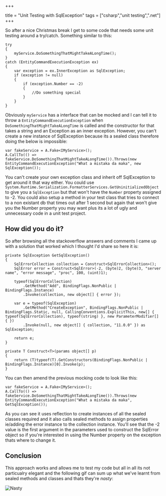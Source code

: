 +++

title = "Unit Testing with SqlException"
tags = ["csharp","unit testing",".net"]
+++

So after a nice Christmas break I get to some code that needs some unit testing around a try/catch. Something similar to this:

    try
    {
        myService.DoSomethingThatMightTakeALongTime();
    }
    catch (EntityCommandExecutionException ex)
    {
        var exception = ex.InnerException as SqlException;
        if (exception != null)
        {
            if (exception.Number == -2)
            {
                //Do something special
            }
        }
    }
<!--more-->

Obviously `myService` has a interface that can be mocked and I can tell it to throw a `EntityCommandExecutionException` when `DoSomethingThatMightTakeALongTime` is called and the constructor for that takes a string and an Exception as an inner exception.  However, you can't create a new instance of SqlException because its a sealed class therefore doing the below is impossible:

    var fakeService = A.Fake<IMyService>();
    A.CallTo(() => fakeService.DoSomethingThatMightTakeALongTime()).Throws(new EntityCommandExecutionException("What a mistaka da maka", new SqlException());
    
You can't create your own exception class and inherit off SqlException to get around it that way either.  You could use `System.Runtime.Serialization.FormatterServices.GetUninitializedObject` to give you a `SqlException` but that won't have the `Number` property assigned to -2.  You could also setup a method in your test class that tries to connect to a non existant db that times out after 1 second but again that won't give you the Number property you may want plus its a lot of ugly and unnecessary code in a unit test project.  

## How did you do it?

So after browsing all the stackoverflow answers and comments I came up with a solution that worked which I thought I'd share so here it is:

    private SqlException GetSqlException()
    {
        SqlErrorCollection collection = Construct<SqlErrorCollection>();
        SqlError error = Construct<SqlError>(-2, (byte)2, (byte)3, "server name", "error message", "proc", 100, (uint)1);
    
        typeof(SqlErrorCollection)
            .GetMethod("Add", BindingFlags.NonPublic | BindingFlags.Instance)
            .Invoke(collection, new object[] { error });    
        
        var e = typeof(SqlException)
            .GetMethod("CreateException", BindingFlags.NonPublic | BindingFlags.Static, null, CallingConventions.ExplicitThis, new[] { typeof(SqlErrorCollection), typeof(string) }, new ParameterModifier[] { })
            .Invoke(null, new object[] { collection, "11.0.0" }) as SqlException;
    
        return e;
    }
    
    private T Construct<T>(params object[] p)
    {
        return (T)typeof(T).GetConstructors(BindingFlags.NonPublic | BindingFlags.Instance)[0].Invoke(p);
    }
    
You can then amend the previous mocking code to look like this:

    var fakeService = A.Fake<IMyService>();
    A.CallTo(() => fakeService.DoSomethingThatMightTakeALongTime()).Throws(new EntityCommandExecutionException("What a mistaka da maka", GetSqlException());

As you can see it uses reflection to create instances of all the sealed classes required and it also calls sealed methods to assign properties ie/adding the error instance to the collection instance.  You'll see that the -2 value is the first argument in the parameters used to construct the SqlError object so if you're interested in using the Number property on the exception thats where to change it.

## Conclusion

This approach works and allows me to test my code but all in all its not particualry elegant and the following gif can sum up what we've learnt from sealed methods and classes and thats they're *nasty*: 

![Nasty](https://i.imgur.com/pR3tklc.gif)
